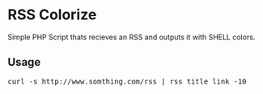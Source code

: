 # RSS Colorize #

Simple PHP Script thats recieves an RSS and outputs it with SHELL
colors.

## Usage ##

<pre>
curl -s http://www.somthing.com/rss | rss title link -10
</pre>


